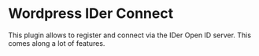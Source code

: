 # Wordpress IDer Connect

This plugin allows to register and connect via the IDer Open ID server.
This comes along a lot of features.